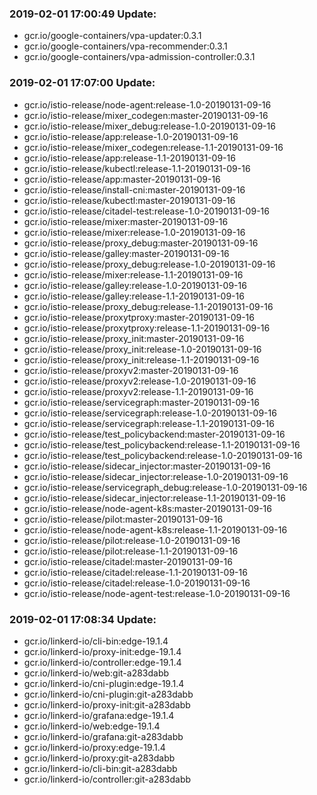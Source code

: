 ### 2019-02-01 17:00:49 Update:

- gcr.io/google-containers/vpa-updater:0.3.1
- gcr.io/google-containers/vpa-recommender:0.3.1
- gcr.io/google-containers/vpa-admission-controller:0.3.1
### 2019-02-01 17:07:00 Update:

- gcr.io/istio-release/node-agent:release-1.0-20190131-09-16
- gcr.io/istio-release/mixer_codegen:master-20190131-09-16
- gcr.io/istio-release/mixer_debug:release-1.0-20190131-09-16
- gcr.io/istio-release/app:release-1.0-20190131-09-16
- gcr.io/istio-release/mixer_codegen:release-1.1-20190131-09-16
- gcr.io/istio-release/app:release-1.1-20190131-09-16
- gcr.io/istio-release/kubectl:release-1.1-20190131-09-16
- gcr.io/istio-release/app:master-20190131-09-16
- gcr.io/istio-release/install-cni:master-20190131-09-16
- gcr.io/istio-release/kubectl:master-20190131-09-16
- gcr.io/istio-release/citadel-test:release-1.0-20190131-09-16
- gcr.io/istio-release/mixer:master-20190131-09-16
- gcr.io/istio-release/mixer:release-1.0-20190131-09-16
- gcr.io/istio-release/proxy_debug:master-20190131-09-16
- gcr.io/istio-release/galley:master-20190131-09-16
- gcr.io/istio-release/proxy_debug:release-1.0-20190131-09-16
- gcr.io/istio-release/mixer:release-1.1-20190131-09-16
- gcr.io/istio-release/galley:release-1.0-20190131-09-16
- gcr.io/istio-release/galley:release-1.1-20190131-09-16
- gcr.io/istio-release/proxy_debug:release-1.1-20190131-09-16
- gcr.io/istio-release/proxytproxy:master-20190131-09-16
- gcr.io/istio-release/proxytproxy:release-1.1-20190131-09-16
- gcr.io/istio-release/proxy_init:master-20190131-09-16
- gcr.io/istio-release/proxy_init:release-1.0-20190131-09-16
- gcr.io/istio-release/proxy_init:release-1.1-20190131-09-16
- gcr.io/istio-release/proxyv2:master-20190131-09-16
- gcr.io/istio-release/proxyv2:release-1.0-20190131-09-16
- gcr.io/istio-release/proxyv2:release-1.1-20190131-09-16
- gcr.io/istio-release/servicegraph:master-20190131-09-16
- gcr.io/istio-release/servicegraph:release-1.0-20190131-09-16
- gcr.io/istio-release/servicegraph:release-1.1-20190131-09-16
- gcr.io/istio-release/test_policybackend:master-20190131-09-16
- gcr.io/istio-release/test_policybackend:release-1.1-20190131-09-16
- gcr.io/istio-release/test_policybackend:release-1.0-20190131-09-16
- gcr.io/istio-release/sidecar_injector:master-20190131-09-16
- gcr.io/istio-release/sidecar_injector:release-1.0-20190131-09-16
- gcr.io/istio-release/servicegraph_debug:release-1.0-20190131-09-16
- gcr.io/istio-release/sidecar_injector:release-1.1-20190131-09-16
- gcr.io/istio-release/node-agent-k8s:master-20190131-09-16
- gcr.io/istio-release/pilot:master-20190131-09-16
- gcr.io/istio-release/node-agent-k8s:release-1.1-20190131-09-16
- gcr.io/istio-release/pilot:release-1.0-20190131-09-16
- gcr.io/istio-release/pilot:release-1.1-20190131-09-16
- gcr.io/istio-release/citadel:master-20190131-09-16
- gcr.io/istio-release/citadel:release-1.1-20190131-09-16
- gcr.io/istio-release/citadel:release-1.0-20190131-09-16
- gcr.io/istio-release/node-agent-test:release-1.0-20190131-09-16
### 2019-02-01 17:08:34 Update:

- gcr.io/linkerd-io/cli-bin:edge-19.1.4
- gcr.io/linkerd-io/proxy-init:edge-19.1.4
- gcr.io/linkerd-io/controller:edge-19.1.4
- gcr.io/linkerd-io/web:git-a283dabb
- gcr.io/linkerd-io/cni-plugin:edge-19.1.4
- gcr.io/linkerd-io/cni-plugin:git-a283dabb
- gcr.io/linkerd-io/proxy-init:git-a283dabb
- gcr.io/linkerd-io/grafana:edge-19.1.4
- gcr.io/linkerd-io/web:edge-19.1.4
- gcr.io/linkerd-io/grafana:git-a283dabb
- gcr.io/linkerd-io/proxy:edge-19.1.4
- gcr.io/linkerd-io/proxy:git-a283dabb
- gcr.io/linkerd-io/cli-bin:git-a283dabb
- gcr.io/linkerd-io/controller:git-a283dabb
